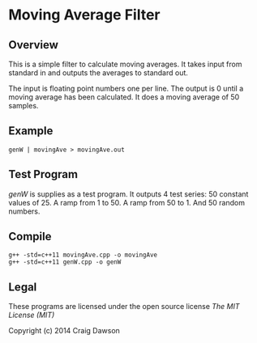 # Moving Average Filter

## Overview
This is a simple filter to calculate moving averages.  It takes input from 
standard in and outputs the averages to standard out.

The input is floating point numbers one per line.  The output is 0 until 
a moving average has been calculated.  It does a moving average of 50 samples.

## Example

    genW | movingAve > movingAve.out
    
## Test Program
*genW* is supplies as a test program.  It outputs 4 test series: 50 constant
values of 25.  A ramp from 1 to 50.  A ramp from 50 to 1.  And 50 random 
numbers.

## Compile

    g++ -std=c++11 movingAve.cpp -o movingAve
    g++ -std=c++11 genW.cpp -o genW
    
## Legal
These programs are licensed under the open source license 
*The MIT License (MIT)*

Copyright (c) 2014 Craig Dawson

